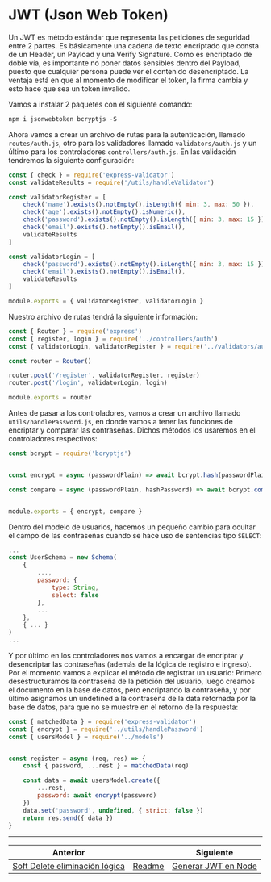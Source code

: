 # JWT (Json Web Token)

Un JWT es método estándar que representa las peticiones de seguridad entre 2 partes. Es básicamente una cadena de texto encriptado que consta de un Header, un Payload y una Verify Signature. Como es encriptado de doble vía, es importante no poner datos sensibles dentro del Payload, puesto que cualquier persona puede ver el contenido desencriptado. La ventaja está en que al momento de modificar el token, la firma cambia y esto hace que sea un token invalido.

Vamos a instalar 2 paquetes con el siguiente comando:

```js
npm i jsonwebtoken bcryptjs -S
```

Ahora vamos a crear un archivo de rutas para la autenticación, llamado `routes/auth.js`, otro para los validadores llamado `validators/auth.js` y un último para los controladores `controllers/auth.js`. En las validación tendremos la siguiente configuración:

```js
const { check } = require('express-validator')
const validateResults = require('/utils/handleValidator')

const validatorRegister = [
    check('name').exists().notEmpty().isLength({ min: 3, max: 50 }),
    check('age').exists().notEmpty().isNumeric(),
    check('password').exists().notEmpty().isLength({ min: 3, max: 15 }),
    check('email').exists().notEmpty().isEmail(),
    validateResults
]

const validatorLogin = [
    check('password').exists().notEmpty().isLength({ min: 3, max: 15 }),
    check('email').exists().notEmpty().isEmail(),
    validateResults
]

module.exports = { validatorRegister, validatorLogin }
```

Nuestro archivo de rutas tendrá la siguiente información:

```js
const { Router } = require('express')
const { register, login } = require('../controllers/auth')
const { validatorLogin, validatorRegister } = require('../validators/auth')

const router = Router()

router.post('/register', validatorRegister, register)
router.post('/login', validatorLogin, login)

module.exports = router
```

Antes de pasar a los controladores, vamos a crear un archivo llamado `utils/handlePassword.js`, en donde vamos a tener las funciones de encriptar y comparar las contraseñas. Dichos métodos los usaremos en el controladores respectivos:

```js
const bcrypt = require('bcryptjs')


const encrypt = async (passwordPlain) => await bcrypt.hash(passwordPlain, 10)

const compare = async (passwordPlain, hashPassword) => await bcrypt.compare(passwordPlain, hashPassword)


module.exports = { encrypt, compare }
```

Dentro del modelo de usuarios, hacemos un pequeño cambio para ocultar el campo de las contraseñas cuando se hace uso de sentencias tipo `SELECT`:

```js
...
const UserSchema = new Schema(
    {
        ...,
        password: { 
            type: String,
            select: false 
        },
        ...
    },
    { ... }
)
...
```

Y por último en los controladores nos vamos a encargar de encriptar y desencriptar las contraseñas (además de la lógica de registro e ingreso). Por el momento vamos a explicar el método de registrar un usuario: Primero desestructuramos la contraseña de la petición del usuario, luego creamos el documento en la base de datos, pero encriptando la contraseña, y por último asignamos un undefined a la contraseña de la data retornada por la base de datos, para que no se muestre en el retorno de la respuesta:

```js
const { matchedData } = require('express-validator')
const { encrypt } = require('../utils/handlePassword')
const { usersModel } = require('../models')


const register = async (req, res) => {
    const { password, ...rest } = matchedData(req)

    const data = await usersModel.create({
        ...rest,
        password: await encrypt(password)
    })
    data.set('password', undefined, { strict: false })
    return res.send({ data })
}
```

___
| Anterior                                  |                        | Siguiente |
| ----------------------------------------- | ---------------------- | --------- |
| [Soft Delete eliminación lógica](15_Soft_Delete.md) | [Readme](../README.md) | [Generar JWT en Node](17_Generar_JWT_Node.md) |
